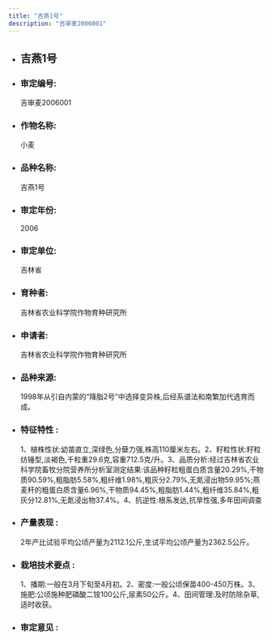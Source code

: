 ```yaml
---
title: "吉燕1号"
description: "吉审麦2006001"
---
```

* ## 吉燕1号
* ###  审定编号:  
   吉审麦2006001

*  ### 作物名称:  
   小麦

*   ###  品种名称: 
    吉燕1号

*   ### 审定年份: 
    2006

*   ### 审定单位:  
    吉林省

*   ### 育种者:  
    吉林省农业科学院作物育种研究所

*   ### 申请者:  
    吉林省农业科学院作物育种研究所

*   ### 品种来源:  
    1998年从引自内蒙的“降脂2号”中选择变异株,后经系谱法和南繁加代选育而成。

*   ### 特征特性 : 
    1、植株性状:幼苗直立,深绿色,分蘖力强,株高110厘米左右。2、籽粒性状:籽粒纺锤型,淡褐色,千粒重29.6克,容重712.5克/升。3、品质分析:经过吉林省农业科学院畜牧分院营养所分析室测定结果:该品种籽粒粗蛋白质含量20.29%,干物质90.59%,粗脂肪5.58%,粗纤维1.98%,粗灰分2.79%,无氮浸出物59.95%;燕麦秆的粗蛋白质含量6.96%,干物质94.45%,粗脂肪1.44%,粗纤维35.84%,粗灰分12.81%,无氮浸出物37.4%。4、抗逆性:根系发达,抗旱性强,多年田间调查

*   ### 产量表现 : 
    2年产比试验平均公顷产量为2112.1公斤,生试平均公顷产量为2362.5公斤。

*   ### 栽培技术要点 : 
    1、播期:一般在3月下旬至4月初。2、密度:一般公顷保苗400-450万株。3、施肥:公顷施种肥磷酸二铵100公斤,尿素50公斤。4、田间管理:及时防除杂草,适时收获。

*   ### 审定意见 : 
    
